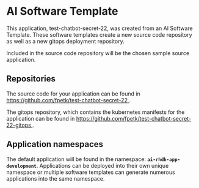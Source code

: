 # AI Software Template

This application, test-chatbot-secret-22, was created from an AI Software Template. These software templates create a new source code repository as well as a new gitops deployment repository.

Included in the source code repository will be the chosen sample source application.

## Repositories

The source code for your application can be found in [https://github.com/fpetk/test-chatbot-secret-22 ](https://github.com/fpetk/test-chatbot-secret-22 ).
 
The gitops repository, which contains the kubernetes manifests for the application can be found in 
[https://github.com/fpetk/test-chatbot-secret-22-gitops ](https://github.com/fpetk/test-chatbot-secret-22-gitops ). 

## Application namespaces 

The default application will be found in the namespace: **`ai-rhdh-app-development`**. Applications can be deployed into their own unique namespace or multiple software templates can generate numerous applications into the same namespace.